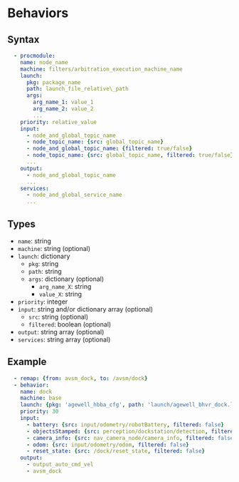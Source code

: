 # Behaviors

## Syntax
```yaml
  - procmodule:
    name: node_name
    machine: filters/arbitration_execution_machine_name
    launch:
      pkg: package_name
      path: launch_file_relative\_path
      args:
        arg_name_1: value_1
        arg_name_2: value_2
        ...
    priority: relative_value
    input:
      - node_and_global_topic_name
      - node_topic_name: {src: global_topic_name}
      - node_and_global_topic_name: {filtered: true/false}
      - node_topic_name: {src: global_topic_name, filtered: true/false}
      ...
    output:
      - node_and_global_topic_name
      ...
    services:
      - node_and_global_service_name
      ...
```

## Types
- `name`: string
- `machine`: string (optional)
- `launch`: dictionary
  - `pkg`: string
  - `path`: string
  - `args`: dictionary (optional)
    - `arg_name_X`: string
    - `value_X`: string
- `priority`: integer
- `input`: string and/or dictionary array (optional)
  - `src`: string (optional)
  - `filtered`: boolean (optional)
- `output`: string array (optional)
- `services`: string array (optional)

## Example
```yaml
  - remap: {from: avsm_dock, to: /avsm/dock}
  - behavior:
    name: dock
    machine: base
    launch: {pkg: 'agewell_hbba_cfg', path: 'launch/agewell_bhvr_dock.launch'}
    priority: 30
    input:
      - battery: {src: input/odometry/robotBattery, filtered: false}
      - objectsStamped: {src: perception/dockstation/detection, filtered: false}
      - camera_info: {src: nav_camera_node/camera_info, filtered: false}
      - odom: {src: input/odometry/odom, filtered: false}
      - reset_state: {src: /dock/reset_state, filtered: false}
    output:
      - output_auto_cmd_vel
      - avsm_dock
```
